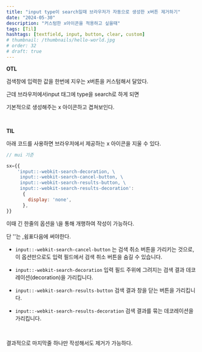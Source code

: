 ```yaml
---
title: "input type이 search일때 브라우저가 자동으로 생성한 x버튼 제거하기"
date: "2024-05-30"
description: "커스텀한 x아이콘을 적용하고 싶을때"
tags: [Til]
hashtags: [textfield, input, button, clear, custom]
# thumbnail: /thumbnails/hello-world.jpg
# order: 32
# draft: true
---
```


**OTL**

검색창에 입력한 값을 한번에 지우는 x버튼을 커스텀해서 달았다.

근데 브라우저에서input 태그에 type을 search로 하게 되면

기본적으로 생성해주는 x 아이콘하고 겹쳐보인다.

<br/>

**TIL**

아래 코드를 사용하면 브라우저에서 제공하는 x 아이콘을 지울 수 있다.

```javascript
// mui 기준

sx={{
    'input::-webkit-search-decoration, \
     input::-webkit-search-cancel-button, \
     input::-webkit-search-results-button, \
     input::-webkit-search-results-decoration':
      {
        display: 'none',
      },
}}
```

이때 긴 한줄의 옵션을 \을 통해 개행하여 작성이 가능하다.

단 '\'는 ,쉼표다음에 써야한다.

- `input::-webkit-search-cancel-button` 는 검색 취소 버튼을 가리키는 것으로, 이 옵션만으로도 입력 필드에서 검색 취소 버튼을 숨길 수 있습니다.

- `input::-webkit-search-decoration` 입력 필드 주위에 그려지는 검색 결과 데코레이션(decoration)을 가리킵니다.

- `input::-webkit-search-results-button` 검색 결과 창을 닫는 버튼을 가리킵니다.

- `input::-webkit-search-results-decoration` 검색 결과를 묶는 데코레이션을 가리킵니다.

<br/>

결과적으로 마지막줄 하나만 작성해서도 제거가 가능하다.
